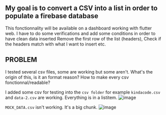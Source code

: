## My goal is to convert a CSV into a list in order to populate a firebase database

This fonctionnality will be available on a dashboard working with flutter web.
I have to do some verifications and add some conditions in order to have clean data inserted
Remove the first row of the list (headers),
Check if the headers match with what I want to insert etc.

## PROBLEM
I tested several csv files, some are working but some aren't. What's the origin of this, is it an format reason?
How to make every csv fonctionnal/readable?

I added some csv for testing into the `csv folder`
for example
`kindacode.csv` and `data-2.csv` are working. Everything is in a listitem.
![image](https://user-images.githubusercontent.com/33153750/151216473-abfc6507-fe37-4cf0-a19f-d11bf288a564.png)

`MOCK_DATA.csv` isn't working. It's a big chunk.
![image](https://user-images.githubusercontent.com/33153750/151216388-65d9feda-a47a-45d2-9595-38cfe62b2858.png)
